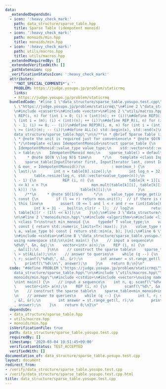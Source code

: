```yaml
---
data:
  _extendedDependsOn:
  - icon: ':heavy_check_mark:'
    path: data_structure/sparse_table.hpp
    title: Sparse Table (idempotent monoid)
  - icon: ':heavy_check_mark:'
    path: monoids/min.hpp
    title: monoids/min.hpp
  - icon: ':heavy_check_mark:'
    path: utils/macros.hpp
    title: utils/macros.hpp
  _extendedRequiredBy: []
  _extendedVerifiedWith: []
  _pathExtension: cpp
  _verificationStatusIcon: ':heavy_check_mark:'
  attributes:
    '*NOT_SPECIAL_COMMENTS*': ''
    PROBLEM: https://judge.yosupo.jp/problem/staticrmq
    links:
    - https://judge.yosupo.jp/problem/staticrmq
  bundledCode: "#line 1 \"data_structure/sparse_table.yosupo.test.cpp\"\n#define PROBLEM\
    \ \"https://judge.yosupo.jp/problem/staticrmq\"\n#line 2 \"data_structure/sparse_table.hpp\"\
    \n#include <cassert>\n#include <vector>\n#line 2 \"utils/macros.hpp\"\n#define\
    \ REP(i, n) for (int i = 0; (i) < (int)(n); ++ (i))\n#define REP3(i, m, n) for\
    \ (int i = (m); (i) < (int)(n); ++ (i))\n#define REP_R(i, n) for (int i = (int)(n)\
    \ - 1; (i) >= 0; -- (i))\n#define REP3R(i, m, n) for (int i = (int)(n) - 1; (i)\
    \ >= (int)(m); -- (i))\n#define ALL(x) std::begin(x), std::end(x)\n#line 5 \"\
    data_structure/sparse_table.hpp\"\n\n/**\n * @brief Sparse Table (idempotent monoid)\n\
    \ * @note the unit is required just for convenience\n * @note $O(N \\log N)$ space\n\
    \ */\ntemplate <class IdempotentMonoid>\nstruct sparse_table {\n    typedef typename\
    \ IdempotentMonoid::value_type value_type;\n    std::vector<std::vector<value_type>\
    \ > table;\n    IdempotentMonoid mon;\n    sparse_table() = default;\n\n    /**\n\
    \     * @note $O(N \\log N)$ time\n     */\n    template <class InputIterator>\n\
    \    sparse_table(InputIterator first, InputIterator last, const IdempotentMonoid\
    \ & mon_ = IdempotentMonoid())\n            : mon(mon_) {\n        table.emplace_back(first,\
    \ last);\n        int n = table[0].size();\n        int log_n = 32 - __builtin_clz(n);\n\
    \        table.resize(log_n, std::vector<value_type>(n));\n        REP (k, log_n\
    \ - 1) {\n            REP (i, n) {\n                table[k + 1][i] = i + (1ll\
    \ << k) < n ?\n                    mon.mult(table[k][i], table[k][i + (1ll <<\
    \ k)]) :\n                    table[k][i];\n            }\n        }\n    }\n\n\
    \    /**\n     * @note $O(1)$\n     */\n    value_type range_get(int l, int r)\
    \ const {\n        if (l == r) return mon.unit();  // if there is no unit, remove\
    \ this line\n        assert (0 <= l and l < r and r <= (int)table[0].size());\n\
    \        int k = 31 - __builtin_clz(r - l);  // log2\n        return mon.mult(table[k][l],\
    \ table[k][r - (1ll << k)]);\n    }\n};\n#line 3 \"data_structure/sparse_table.yosupo.test.cpp\"\
    \n\n#line 2 \"monoids/min.hpp\"\n#include <algorithm>\n#include <limits>\n\ntemplate\
    \ <class T>\nstruct min_monoid {\n    typedef T value_type;\n    value_type unit()\
    \ const { return std::numeric_limits<T>::max(); }\n    value_type mult(value_type\
    \ a, value_type b) const { return std::min(a, b); }\n};\n#line 6 \"data_structure/sparse_table.yosupo.test.cpp\"\
    \n#include <cstdio>\n#line 8 \"data_structure/sparse_table.yosupo.test.cpp\"\n\
    using namespace std;\n\nint main() {\n    // input a sequence\n    int n, q; scanf(\"\
    %d%d\", &n, &q);\n    vector<int> a(n);\n    REP (i, n) {\n        scanf(\"%d\"\
    , &a[i]);\n    }\n\n    // construct the sparse table\n    sparse_table<min_monoid<int>\
    \ > st(ALL(a));\n\n    // answer to queries\n    while (q --) {\n        int l,\
    \ r; scanf(\"%d%d\", &l, &r);\n        int answer = st.range_get(l, r);\n    \
    \    printf(\"%d\\n\", answer);\n    }\n    return 0;\n}\n"
  code: "#define PROBLEM \"https://judge.yosupo.jp/problem/staticrmq\"\n#include \"\
    data_structure/sparse_table.hpp\"\n\n#include \"utils/macros.hpp\"\n#include \"\
    monoids/min.hpp\"\n#include <cstdio>\n#include <vector>\nusing namespace std;\n\
    \nint main() {\n    // input a sequence\n    int n, q; scanf(\"%d%d\", &n, &q);\n\
    \    vector<int> a(n);\n    REP (i, n) {\n        scanf(\"%d\", &a[i]);\n    }\n\
    \n    // construct the sparse table\n    sparse_table<min_monoid<int> > st(ALL(a));\n\
    \n    // answer to queries\n    while (q --) {\n        int l, r; scanf(\"%d%d\"\
    , &l, &r);\n        int answer = st.range_get(l, r);\n        printf(\"%d\\n\"\
    , answer);\n    }\n    return 0;\n}\n"
  dependsOn:
  - data_structure/sparse_table.hpp
  - utils/macros.hpp
  - monoids/min.hpp
  isVerificationFile: true
  path: data_structure/sparse_table.yosupo.test.cpp
  requiredBy: []
  timestamp: '2020-03-04 19:51:45+09:00'
  verificationStatus: TEST_ACCEPTED
  verifiedWith: []
documentation_of: data_structure/sparse_table.yosupo.test.cpp
layout: document
redirect_from:
- /verify/data_structure/sparse_table.yosupo.test.cpp
- /verify/data_structure/sparse_table.yosupo.test.cpp.html
title: data_structure/sparse_table.yosupo.test.cpp
---
```

